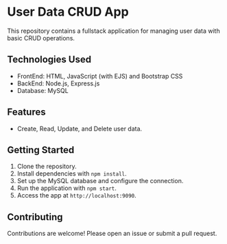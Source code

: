 # User Data CRUD App

This repository contains a fullstack application for managing user data with basic CRUD operations.

## Technologies Used

- FrontEnd: HTML, JavaScript (with EJS) and Bootstrap CSS
- BackEnd: Node.js, Express.js
- Database: MySQL

## Features

- Create, Read, Update, and Delete user data.

## Getting Started

1. Clone the repository.
2. Install dependencies with `npm install`.
3. Set up the MySQL database and configure the connection.
4. Run the application with `npm start`.
5. Access the app at `http://localhost:9090`.

## Contributing

Contributions are welcome! Please open an issue or submit a pull request.
